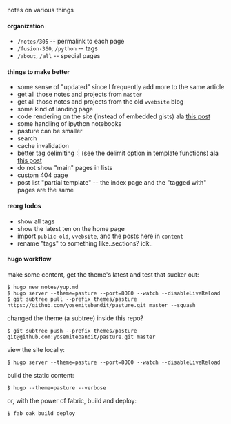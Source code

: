 notes on various things


#### organization

* `/notes/305` -- permalink to each page
* `/fusion-360`, `/python` -- tags
* `/about`, `/all` -- special pages


#### things to make better

* some sense of "updated" since I frequently add more to the same article
* get all those notes and projects from `master`
* get all those notes and projects from the old `vvebsite` blog
* some kind of landing page
* code rendering on the site (instead of embedded gists)
ala [this post](http://ktmud.github.io/huggle/en/intro/)
* some handling of ipython notebooks
* pasture can be smaller
* search
* cache invalidation
* better tag delimiting :| (see the delimit option in template functions)
ala [this post](https://discuss.gohugo.io/t/howto-delimiter-separated-tags/146/6)
* do not show "main" pages in lists
* custom 404 page
* post list "partial template" -- the index page and the "tagged with" pages are the same


#### reorg todos

* show all tags
* show the latest ten on the home page
* import `public-old`, `vvebsite`, and the posts here in `content`
* rename "tags" to something like..sections?  idk..


#### hugo workflow

make some content, get the theme's latest and test that sucker out:

    $ hugo new notes/yup.md
    $ hugo server --theme=pasture --port=8080 --watch --disableLiveReload
    $ git subtree pull --prefix themes/pasture https://github.com/yosemitebandit/pasture.git master --squash

changed the theme (a subtree) inside this repo?

    $ git subtree push --prefix themes/pasture git@github.com:yosemitebandit/pasture.git master

view the site locally:

    $ hugo server --theme=pasture --port=8000 --watch --disableLiveReload

build the static content:

    $ hugo --theme=pasture --verbose

or, with the power of fabric, build and deploy:

    $ fab oak build deploy
